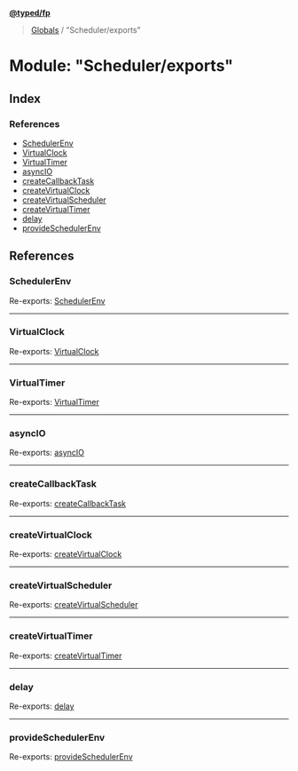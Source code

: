 **[@typed/fp](../README.md)**

> [Globals](../globals.md) / "Scheduler/exports"

# Module: "Scheduler/exports"

## Index

### References

* [SchedulerEnv](_scheduler_exports_.md#schedulerenv)
* [VirtualClock](_scheduler_exports_.md#virtualclock)
* [VirtualTimer](_scheduler_exports_.md#virtualtimer)
* [asyncIO](_scheduler_exports_.md#asyncio)
* [createCallbackTask](_scheduler_exports_.md#createcallbacktask)
* [createVirtualClock](_scheduler_exports_.md#createvirtualclock)
* [createVirtualScheduler](_scheduler_exports_.md#createvirtualscheduler)
* [createVirtualTimer](_scheduler_exports_.md#createvirtualtimer)
* [delay](_scheduler_exports_.md#delay)
* [provideSchedulerEnv](_scheduler_exports_.md#provideschedulerenv)

## References

### SchedulerEnv

Re-exports: [SchedulerEnv](../interfaces/_scheduler_schedulerenv_.schedulerenv.md)

___

### VirtualClock

Re-exports: [VirtualClock](../interfaces/_scheduler_virtualtimer_virtualclock_.virtualclock.md)

___

### VirtualTimer

Re-exports: [VirtualTimer](../interfaces/_scheduler_virtualtimer_virtualtimer_.virtualtimer.md)

___

### asyncIO

Re-exports: [asyncIO](_scheduler_schedulerenv_.md#asyncio)

___

### createCallbackTask

Re-exports: [createCallbackTask](_scheduler_createcallbacktask_.md#createcallbacktask)

___

### createVirtualClock

Re-exports: [createVirtualClock](_scheduler_virtualtimer_virtualclock_.md#createvirtualclock)

___

### createVirtualScheduler

Re-exports: [createVirtualScheduler](_scheduler_virtualtimer_createvirtualscheduler_.md#createvirtualscheduler)

___

### createVirtualTimer

Re-exports: [createVirtualTimer](_scheduler_virtualtimer_virtualtimer_.md#createvirtualtimer)

___

### delay

Re-exports: [delay](_scheduler_schedulerenv_.md#delay)

___

### provideSchedulerEnv

Re-exports: [provideSchedulerEnv](_scheduler_schedulerenv_.md#provideschedulerenv)
